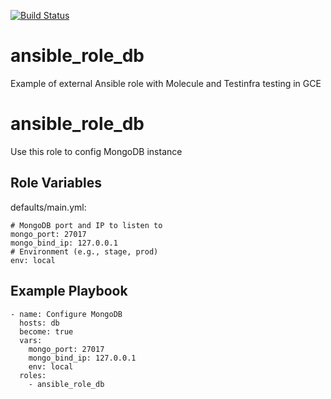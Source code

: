 [![Build Status](https://travis-ci.com/lebedevdg/ansible_role_db.svg?branch=master)](https://travis-ci.com/lebedevdg/ansible_role_db)


# ansible_role_db

Example of external Ansible role with Molecule and Testinfra testing in GCE


ansible_role_db
==

Use this role to config MongoDB instance

Role Variables
--------------

defaults/main.yml:

```
# MongoDB port and IP to listen to
mongo_port: 27017
mongo_bind_ip: 127.0.0.1
# Environment (e.g., stage, prod)
env: local
```

Example Playbook
----------------

```
- name: Configure MongoDB
  hosts: db
  become: true
  vars:
    mongo_port: 27017
    mongo_bind_ip: 127.0.0.1
    env: local
  roles:
    - ansible_role_db
```
